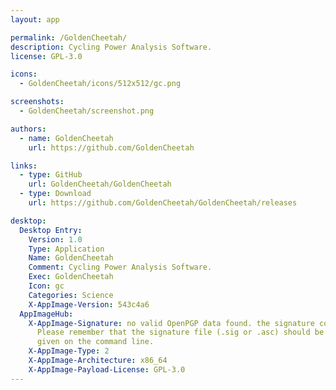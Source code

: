 ```yaml
---
layout: app

permalink: /GoldenCheetah/
description: Cycling Power Analysis Software.
license: GPL-3.0

icons:
  - GoldenCheetah/icons/512x512/gc.png

screenshots:
  - GoldenCheetah/screenshot.png

authors:
  - name: GoldenCheetah
    url: https://github.com/GoldenCheetah

links:
  - type: GitHub
    url: GoldenCheetah/GoldenCheetah
  - type: Download
    url: https://github.com/GoldenCheetah/GoldenCheetah/releases

desktop:
  Desktop Entry:
    Version: 1.0
    Type: Application
    Name: GoldenCheetah
    Comment: Cycling Power Analysis Software.
    Exec: GoldenCheetah
    Icon: gc
    Categories: Science
    X-AppImage-Version: 543c4a6
  AppImageHub:
    X-AppImage-Signature: no valid OpenPGP data found. the signature could not be verified.
      Please remember that the signature file (.sig or .asc) should be the first file
      given on the command line.
    X-AppImage-Type: 2
    X-AppImage-Architecture: x86_64
    X-AppImage-Payload-License: GPL-3.0
---
```

